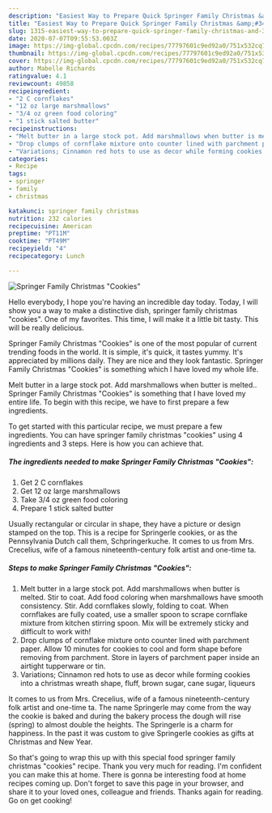 ```yaml
---
description: "Easiest Way to Prepare Quick Springer Family Christmas &amp;#34;Cookies&amp;#34;"
title: "Easiest Way to Prepare Quick Springer Family Christmas &amp;#34;Cookies&amp;#34;"
slug: 1315-easiest-way-to-prepare-quick-springer-family-christmas-and-34-cookies-and-34
date: 2020-07-07T09:55:53.003Z
image: https://img-global.cpcdn.com/recipes/77797601c9ed92a0/751x532cq70/springer-family-christmas-cookies-recipe-main-photo.jpg
thumbnail: https://img-global.cpcdn.com/recipes/77797601c9ed92a0/751x532cq70/springer-family-christmas-cookies-recipe-main-photo.jpg
cover: https://img-global.cpcdn.com/recipes/77797601c9ed92a0/751x532cq70/springer-family-christmas-cookies-recipe-main-photo.jpg
author: Mabelle Richards
ratingvalue: 4.1
reviewcount: 49858
recipeingredient:
- "2 C cornflakes"
- "12 oz large marshmallows"
- "3/4 oz green food coloring"
- "1 stick salted butter"
recipeinstructions:
- "Melt butter in a large stock pot. Add marshmallows when butter is melted. Stir to coat. Add food coloring when marshmallows have smooth consistency. Stir. Add cornflakes slowly, folding to coat. When cornflakes are fully coated, use a smaller spoon to scrape cornflake mixture from kitchen stirring spoon. Mix will be extremely sticky and difficult to work with!"
- "Drop clumps of cornflake mixture onto counter lined with parchment paper. Allow 10 minutes for cookies to cool and form shape before removing from parchment. Store in layers of parchment paper inside an airtight tupperware or tin."
- "Variations; Cinnamon red hots to use as decor while forming cookies into a christmas wreath shape, fluff, brown sugar, cane sugar, liqueurs"
categories:
- Recipe
tags:
- springer
- family
- christmas

katakunci: springer family christmas 
nutrition: 232 calories
recipecuisine: American
preptime: "PT11M"
cooktime: "PT49M"
recipeyield: "4"
recipecategory: Lunch

---
```



![Springer Family Christmas &#34;Cookies&#34;](https://img-global.cpcdn.com/recipes/77797601c9ed92a0/751x532cq70/springer-family-christmas-cookies-recipe-main-photo.jpg)

Hello everybody, I hope you're having an incredible day today. Today, I will show you a way to make a distinctive dish, springer family christmas &#34;cookies&#34;. One of my favorites. This time, I will make it a little bit tasty. This will be really delicious.

Springer Family Christmas &#34;Cookies&#34; is one of the most popular of current trending foods in the world. It is simple, it's quick, it tastes yummy. It's appreciated by millions daily. They are nice and they look fantastic. Springer Family Christmas &#34;Cookies&#34; is something which I have loved my whole life.

Melt butter in a large stock pot. Add marshmallows when butter is melted.. Springer Family Christmas &#34;Cookies&#34; is something that I have loved my entire life. To begin with this recipe, we have to first prepare a few ingredients.


To get started with this particular recipe, we must prepare a few ingredients. You can have springer family christmas &#34;cookies&#34; using 4 ingredients and 3 steps. Here is how you can achieve that.

<!--inarticleads1-->

##### The ingredients needed to make Springer Family Christmas &#34;Cookies&#34;:

1. Get 2 C cornflakes
1. Get 12 oz large marshmallows
1. Take 3/4 oz green food coloring
1. Prepare 1 stick salted butter


Usually rectangular or circular in shape, they have a picture or design stamped on the top. This is a recipe for Springerle cookies, or as the Pennsylvania Dutch call them, Schpringerkuche. It comes to us from Mrs. Crecelius, wife of a famous nineteenth-century folk artist and one-time ta. 

<!--inarticleads2-->

##### Steps to make Springer Family Christmas &#34;Cookies&#34;:

1. Melt butter in a large stock pot. Add marshmallows when butter is melted. Stir to coat. Add food coloring when marshmallows have smooth consistency. Stir. Add cornflakes slowly, folding to coat. When cornflakes are fully coated, use a smaller spoon to scrape cornflake mixture from kitchen stirring spoon. Mix will be extremely sticky and difficult to work with!
1. Drop clumps of cornflake mixture onto counter lined with parchment paper. Allow 10 minutes for cookies to cool and form shape before removing from parchment. Store in layers of parchment paper inside an airtight tupperware or tin.
1. Variations; Cinnamon red hots to use as decor while forming cookies into a christmas wreath shape, fluff, brown sugar, cane sugar, liqueurs


It comes to us from Mrs. Crecelius, wife of a famous nineteenth-century folk artist and one-time ta. The name Springerle may come from the way the cookie is baked and during the bakery process the dough will rise (spring) to almost double the heights. The Springerle is a charm for happiness. In the past it was custom to give Springerle cookies as gifts at Christmas and New Year. 

So that's going to wrap this up with this special food springer family christmas &#34;cookies&#34; recipe. Thank you very much for reading. I'm confident you can make this at home. There is gonna be interesting food at home recipes coming up. Don't forget to save this page in your browser, and share it to your loved ones, colleague and friends. Thanks again for reading. Go on get cooking!
